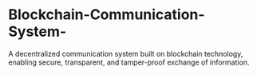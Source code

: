 # Blockchain-Communication-System-
A decentralized communication system built on blockchain technology, enabling secure, transparent, and tamper-proof exchange of information. 
